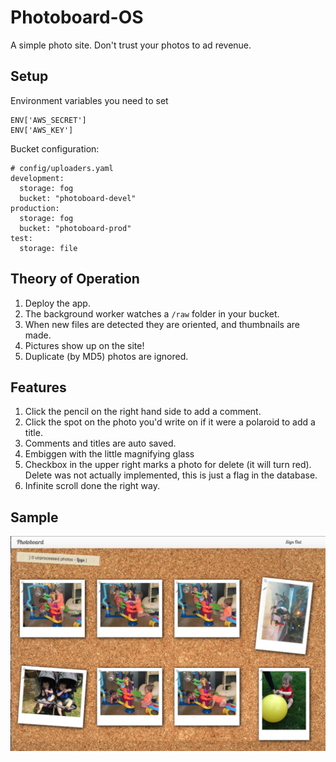 # Photoboard-OS

A simple photo site.  Don't trust your photos to ad revenue.

## Setup

Environment variables you need to set
```
ENV['AWS_SECRET']
ENV['AWS_KEY']
```

Bucket configuration:
```
# config/uploaders.yaml
development:
  storage: fog
  bucket: "photoboard-devel"
production:
  storage: fog
  bucket: "photoboard-prod"
test:
  storage: file
```

## Theory of Operation

1. Deploy the app.
2. The background worker watches a `/raw` folder in your bucket.
3. When new files are detected they are oriented, and thumbnails are made.
4. Pictures show up on the site!
5. Duplicate (by MD5) photos are ignored.

## Features

1. Click the pencil on the right hand side to add a comment.
2. Click the spot on the photo you'd write on if it were a polaroid to add a title.
3. Comments and titles are auto saved.
4. Embiggen with the little magnifying glass
5. Checkbox in the upper right marks a photo for delete (it will turn red).  Delete was not actually implemented, this is just a flag in the database.
6. Infinite scroll done the right way.

## Sample

![](https://raw.githubusercontent.com/dapplebeforedawn/photoboard-os/master/doc/sample.png)
